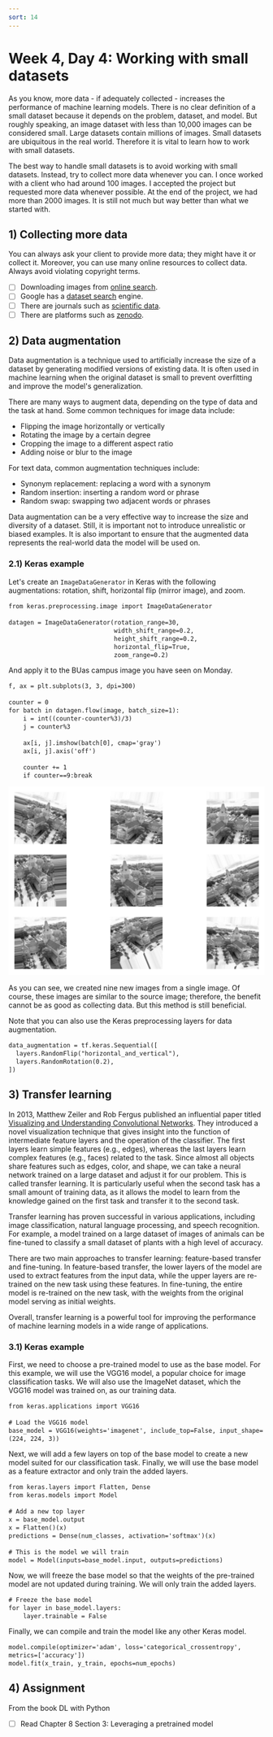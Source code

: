 ```yaml
---
sort: 14
---
```


# Week 4, Day 4: Working with small datasets

As you know, more data - if adequately collected - increases the performance of machine learning models. There is no clear definition of a small dataset because it depends on the problem, dataset, and model. But roughly speaking, an image dataset with less than 10,000 images can be considered small. Large datasets contain millions of images. Small datasets are ubiquitous in the real world. Therefore it is vital to learn how to work with small datasets. 

The best way to handle small datasets is to avoid working with small datasets. Instead, try to collect more data whenever you can. I once worked with a client who had around 100 images. I accepted the project but requested more data whenever possible. At the end of the project, we had more than 2000 images. It is still not much but way better than what we started with.

## 1) Collecting more data

You can always ask your client to provide more data; they might have it or collect it. Moreover, you can use many online resources to collect data. Always avoid violating copyright terms.

- [ ] Downloading images from [online search](https://www.youtube.com/watch?v=OQydrlSzxnE).
- [ ] Google has a [dataset search](https://datasetsearch.research.google.com/) engine.
- [ ] There are journals such as [scientific data](https://www.nature.com/sdata/).
- [ ] There are platforms such as [zenodo](https://zenodo.org/).

## 2) Data augmentation

Data augmentation is a technique used to artificially increase the size of a dataset by generating modified versions of existing data. It is often used in machine learning when the original dataset is small to prevent overfitting and improve the model's generalization.

There are many ways to augment data, depending on the type of data and the task at hand. Some common techniques for image data include:

- Flipping the image horizontally or vertically
- Rotating the image by a certain degree
- Cropping the image to a different aspect ratio
- Adding noise or blur to the image

For text data, common augmentation techniques include:

- Synonym replacement: replacing a word with a synonym
- Random insertion: inserting a random word or phrase
- Random swap: swapping two adjacent words or phrases

Data augmentation can be a very effective way to increase the size and diversity of a dataset. Still, it is important not to introduce unrealistic or biased examples. It is also important to ensure that the augmented data represents the real-world data the model will be used on.

### 2.1) Keras example

Let's create an `ImageDataGenerator` in Keras with the following augmentations: rotation, shift, horizontal flip (mirror image), and zoom.

```
from keras.preprocessing.image import ImageDataGenerator

datagen = ImageDataGenerator(rotation_range=30,
                             width_shift_range=0.2,
                             height_shift_range=0.2,
                             horizontal_flip=True,
                             zoom_range=0.2)
```

And apply it to the BUas campus image you have seen on Monday.

```
f, ax = plt.subplots(3, 3, dpi=300)

counter = 0
for batch in datagen.flow(image, batch_size=1):
    i = int((counter-counter%3)/3)
    j = counter%3
    
    ax[i, j].imshow(batch[0], cmap='gray')
    ax[i, j].axis('off')
    
    counter += 1
    if counter==9:break
```

<img src="./images/augmentation.png" width="800">

As you can see, we created nine new images from a single image. Of course, these images are similar to the source image; therefore, the benefit cannot be as good as collecting data. But this method is still beneficial.

Note that you can also use the Keras preprocessing layers for data augmentation.

```
data_augmentation = tf.keras.Sequential([
  layers.RandomFlip("horizontal_and_vertical"),
  layers.RandomRotation(0.2),
])
```


## 3) Transfer learning

In 2013, Matthew Zeiler and Rob Fergus published an influential paper titled [Visualizing and Understanding Convolutional Networks](https://arxiv.org/abs/1311.2901). They introduced a novel visualization technique that gives insight into the function of intermediate feature layers and the operation of the classifier. The first layers learn simple features (e.g., edges), whereas the last layers learn complex features (e.g., faces) related to the task. Since almost all objects share features such as edges, color, and shape, we can take a neural network trained on a large dataset and adjust it for our problem. This is called transfer learning. It is particularly useful when the second task has a small amount of training data, as it allows the model to learn from the knowledge gained on the first task and transfer it to the second task.

Transfer learning has proven successful in various applications, including image classification, natural language processing, and speech recognition. For example, a model trained on a large dataset of images of animals can be fine-tuned to classify a small dataset of plants with a high level of accuracy.

There are two main approaches to transfer learning: feature-based transfer and fine-tuning. In feature-based transfer, the lower layers of the model are used to extract features from the input data, while the upper layers are re-trained on the new task using these features. In fine-tuning, the entire model is re-trained on the new task, with the weights from the original model serving as initial weights.

Overall, transfer learning is a powerful tool for improving the performance of machine learning models in a wide range of applications.

### 3.1) Keras example

First, we need to choose a pre-trained model to use as the base model. For this example, we will use the VGG16 model, a popular choice for image classification tasks. We will also use the ImageNet dataset, which the VGG16 model was trained on, as our training data.

```
from keras.applications import VGG16

# Load the VGG16 model
base_model = VGG16(weights='imagenet', include_top=False, input_shape=(224, 224, 3))
```


Next, we will add a few layers on top of the base model to create a new model suited for our classification task. Finally, we will use the base model as a feature extractor and only train the added layers.

```
from keras.layers import Flatten, Dense
from keras.models import Model

# Add a new top layer
x = base_model.output
x = Flatten()(x)
predictions = Dense(num_classes, activation='softmax')(x)

# This is the model we will train
model = Model(inputs=base_model.input, outputs=predictions)
```

Now, we will freeze the base model so that the weights of the pre-trained model are not updated during training. We will only train the added layers.

```
# Freeze the base model
for layer in base_model.layers:
    layer.trainable = False
```

Finally, we can compile and train the model like any other Keras model.

```
model.compile(optimizer='adam', loss='categorical_crossentropy', metrics=['accuracy'])
model.fit(x_train, y_train, epochs=num_epochs)
```

## 4) Assignment

From the book DL with Python

- [ ] Read Chapter 8 Section 3: Leveraging a pretrained model


